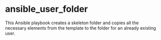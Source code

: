 # ansible_user_folder
This Ansible playbook creates a skeleton folder and copies all the necessary elements from the template to the folder for an already existing user.

